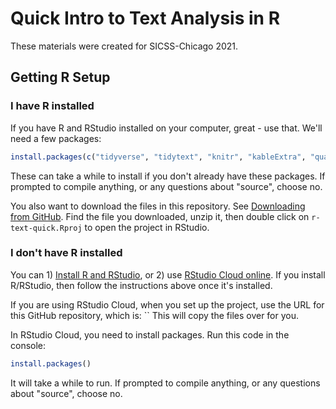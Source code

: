 # Quick Intro to Text Analysis in R

These materials were created for SICSS-Chicago 2021.  

## Getting R Setup

### I have R installed

If you have R and RStudio installed on your computer, great - use that.  We'll need a few packages:

```r
install.packages(c("tidyverse", "tidytext", "knitr", "kableExtra", "quanteda"))
```

These can take a while to install if you don't already have these packages.  If prompted to compile anything, or any questions about "source", choose no.

You also want to download the files in this repository.  See [Downloading from GitHub](https://sites.northwestern.edu/researchcomputing/resources/downloading-from-github/).  Find the file you downloaded, unzip it, then double click on `r-text-quick.Rproj` to open the project in RStudio.  

### I don't have R installed

You can 1) [Install R and RStudio](https://sites.northwestern.edu/researchcomputing/resources/r-and-rstudio/), or 2) use [RStudio Cloud online](https://sites.northwestern.edu/researchcomputing/resources/r-and-rstudio/#option-2-rstudio-cloud). If you install R/RStudio, then follow the instructions above once it's installed. 

If you are using RStudio Cloud, when you set up the project, use the URL for this GitHub repository, which is: ``  This will copy the files over for you.

In RStudio Cloud, you need to install packages.  Run this code in the console:

```r
install.packages()
```

It will take a while to run.  If prompted to compile anything, or any questions about "source", choose no.

